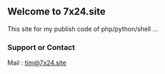 ## Welcome to 7x24.site

This site for my publish code of php/python/shell ...

### Support or Contact

Mail : tim@7x24.site
